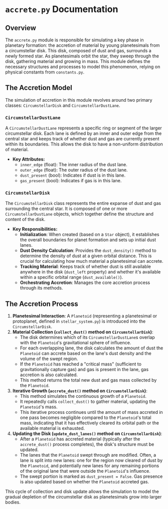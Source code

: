 # `accrete.py` Documentation

## Overview

The `accrete.py` module is responsible for simulating a key phase in planetary formation: the accretion of material by young planetesimals from a circumstellar disk. This disk, composed of dust and gas, surrounds a newly formed star. As planetesimals orbit the star, they sweep through the disk, gathering material and growing in mass. This module defines the necessary structures and processes to model this phenomenon, relying on physical constants from `constants.py`.

## The Accretion Model

The simulation of accretion in this module revolves around two primary classes: `CircumstellarDisk` and `CircumstellarDustLane`.

### `CircumstellarDustLane`

A `CircumstellarDustLane` represents a specific ring or segment of the larger circumstellar disk. Each lane is defined by an inner and outer edge from the central star and keeps track of whether dust and gas are currently present within its boundaries. This allows the disk to have a non-uniform distribution of material.

*   **Key Attributes:**
    *   `inner_edge` (float): The inner radius of the dust lane.
    *   `outer_edge` (float): The outer radius of the dust lane.
    *   `dust_present` (bool): Indicates if dust is in this lane.
    *   `gas_present` (bool): Indicates if gas is in this lane.

### `CircumstellarDisk`

The `CircumstellarDisk` class represents the entire expanse of dust and gas surrounding the central star. It is composed of one or more `CircumstellarDustLane` objects, which together define the structure and content of the disk.

*   **Key Responsibilities:**
    *   **Initialization**: When created (based on a `Star` object), it establishes the overall boundaries for planet formation and sets up initial dust lanes.
    *   **Dust Density Calculation**: Provides the `dust_density()` method to determine the density of dust at a given orbital distance. This is crucial for calculating how much material a planetesimal can accrete.
    *   **Tracking Material**: Keeps track of whether dust is still available anywhere in the disk (`dust_left` property) and whether it's available within a specific orbital range (`dust_available()`).
    *   **Orchestrating Accretion**: Manages the core accretion process through its methods.

## The Accretion Process

1.  **Planetesimal Interaction**: A `Planetoid` (representing a planetesimal or protoplanet, defined in `stellar_system.py`) is introduced into the `CircumstellarDisk`.
2.  **Material Collection (`collect_dust()` method on `CircumstellarDisk`)**:
    *   The disk determines which of its `CircumstellarDustLane`s overlap with the `Planetoid`'s gravitational sphere of influence.
    *   For each overlapping lane, the disk calculates the amount of dust the `Planetoid` can accrete based on the lane's dust density and the volume of the swept region.
    *   If the `Planetoid` has reached a "critical mass" (sufficient to gravitationally capture gas) and gas is present in the lane, gas accretion is also calculated.
    *   This method returns the total new dust and gas mass collected by the `Planetoid`.
3.  **Iterative Growth (`accrete_dust()` method on `CircumstellarDisk`)**:
    *   This method simulates the continuous growth of a `Planetoid`.
    *   It repeatedly calls `collect_dust()` to gather material, updating the `Planetoid`'s mass.
    *   This iterative process continues until the amount of mass accreted in one pass becomes negligible compared to the `Planetoid`'s total mass, indicating that it has effectively cleared its orbital path or the available material is exhausted.
4.  **Updating the Disk (`update_dust_lanes()` method on `CircumstellarDisk`)**:
    *   After a `Planetoid` has accreted material (typically after the `accrete_dust()` process completes), the disk's structure must be updated.
    *   The lanes that the `Planetoid` swept through are modified. Often, a lane is split into new lanes: one for the region now cleared of dust by the `Planetoid`, and potentially new lanes for any remaining portions of the original lane that were outside the `Planetoid`'s influence.
    *   The swept portion is marked as `dust_present = False`. Gas presence is also updated based on whether the `Planetoid` accreted gas.

This cycle of collection and disk update allows the simulation to model the gradual depletion of the circumstellar disk as planetesimals grow into larger bodies.
